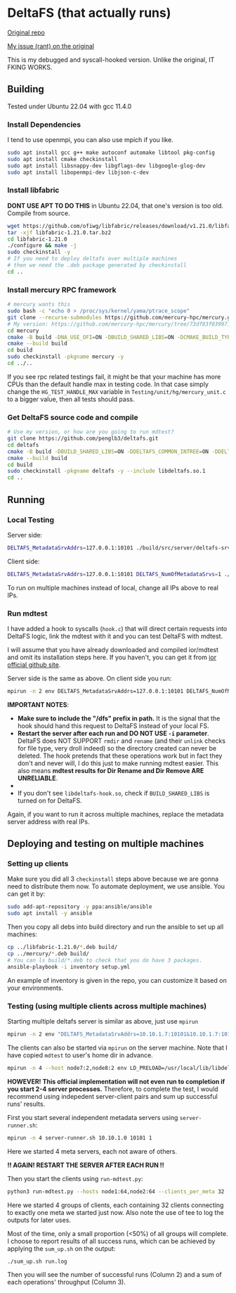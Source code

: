 # DeltaFS (that actually runs)
[Original repo](https://github.com/pdlfs/deltafs)

[My issue (rant) on the original](https://github.com/pdlfs/deltafs/issues/8)

This is my debugged and syscall-hooked version. Unlike the original, IT FKING WORKS.

## Building
Tested under Ubuntu 22.04 with gcc 11.4.0

### Install Dependencies
I tend to use openmpi, you can also use mpich if you like.
```bash
sudo apt install gcc g++ make autoconf automake libtool pkg-config
sudo apt install cmake checkinstall
sudo apt install libsnappy-dev libgflags-dev libgoogle-glog-dev
sudo apt install libopenmpi-dev libjson-c-dev
```

### Install libfabric
**DONT USE APT TO DO THIS** in Ubuntu 22.04, that one's version is too old. Compile from source.
```bash
wget https://github.com/ofiwg/libfabric/releases/download/v1.21.0/libfabric-1.21.0.tar.bz2
tar -xjf libfabric-1.21.0.tar.bz2
cd libfabric-1.21.0
./configure && make -j
sudo checkinstall -y
# If you need to deploy deltafs over multiple machines
# then we need the .deb package generated by checkinstall
cd ..
```

### Install mercury RPC framework
```bash
# mercury wants this
sudo bash -c "echo 0 > /proc/sys/kernel/yama/ptrace_scope"
git clone --recurse-submodules https://github.com/mercury-hpc/mercury.git
# My version: https://github.com/mercury-hpc/mercury/tree/73df83f039971575cd04b6be58402bafe54da05a
cd mercury
cmake -B build -DNA_USE_OFI=ON -DBUILD_SHARED_LIBS=ON -DCMAKE_BUILD_TYPE=RelWithDebInfo -DBUILD_TESTING=ON
cmake --build build
cd build
sudo checkinstall -pkgname mercury -y
cd ../..
```
If you see rpc related testings fail, it might be that your machine has more CPUs than the default handle max in testing code. 
In that case simply change the `HG_TEST_HANDLE_MAX` variable in `Testing/unit/hg/mercury_unit.c` to a bigger value, then all tests should pass.

### Get DeltaFS source code and compile
```bash
# Use my version, or how are you going to run mdtest?
git clone https://github.com/penglb3/deltafs.git
cd deltafs
cmake -B build -DBUILD_SHARED_LIBS=ON -DDELTAFS_COMMON_INTREE=ON -DDELTAFS_MPI=ON -DPDLFS_MERCURY_RPC=ON -DPDLFS_GFLAGS=ON -DPDLFS_GLOG=ON -DPDLFS_SNAPPY=ON
cmake --build build
cd build
sudo checkinstall -pkgname deltafs -y --include libdeltafs.so.1
cd ..
```

## Running
### Local Testing
Server side:
```bash
DELTAFS_MetadataSrvAddrs=127.0.0.1:10101 ./build/src/server/deltafs-srvr -v=1 -logtostderr
```

Client side:
```bash
DELTAFS_MetadataSrvAddrs=127.0.0.1:10101 DELTAFS_NumOfMetadataSrvs=1 ./build/src/cmds/deltafs-shell -v=1 -logtostderr
```

To run on multiple machines instead of local, change all IPs above to real IPs.

### Run mdtest
I have added a hook to syscalls (`hook.c`) that will direct certain requests into DeltaFS logic, link the mdtest with it and you can test DeltaFS with mdtest.

I will assume that you have already downloaded and compiled ior/mdtest and omit its installation steps here.
If you haven't, you can get it from [ior official github site](https://github.com/hpc/ior).

Server side is the same as above. On client side you run:
```bash
mpirun -n 2 env DELTAFS_MetadataSrvAddrs=127.0.0.1:10101 DELTAFS_NumOfMetadataSrvs=1 LD_PRELOAD=./build/src/libdeltafs/libdeltafs-hook.so mdtest -d /dfs/mdtest -n 10
```

**IMPORTANT NOTES**:
- **Make sure to include the "/dfs" prefix in path.** It is the signal that the hook should hand this request to DeltaFS instead of your local FS.
- **Restart the server after each run and DO NOT USE `-i` parameter**. DeltaFS does NOT SUPPORT `rmdir` and `rename` (and their `unlink` checks for file type, very droll indeed) so the directory created can never be deleted. The hook pretends that these operations work but in fact they don't and never will, I do this just to make running mdtest easier. This also means **mdtest results for Dir Rename and Dir Remove ARE UNRELIABLE**.
- 
- If you don't see `libdeltafs-hook.so`, check if `BUILD_SHARED_LIBS` is turned on for DeltaFS.

Again, if you want to run it across multiple machines, replace the metadata server address with real IPs. 

## Deploying and testing on multiple machines
### Setting up clients
Make sure you did all 3 `checkinstall` steps above because we are gonna need to distribute them now.
To automate deployment, we use ansible. You can get it by:
```bash
sudo add-apt-repository -y ppa:ansible/ansible
sudo apt install -y ansible
```
Then you copy all debs into build directory and run the ansible to set up all machines:
```bash
cp ../libfabric-1.21.0/*.deb build/
cp ../mercury/*.deb build/
# You can ls build/*.deb to check that you do have 3 packages.
ansible-playbook -i inventory setup.yml
```
An example of inventory is given in the repo, you can customize it based on your environments.

### Testing (using multiple clients across multiple machines)
Starting multiple deltafs server is similar as above, just use `mpirun`
```bash
mpirun -n 2 env "DELTAFS_MetadataSrvAddrs=10.10.1.7:10101&10.10.1.7:10102" deltafs-srvr -v=1 -logtostderr
```

The clients can also be started via `mpirun` on the server machine. Note that I have copied `mdtest` to user's home dir in advance.
```bash
mpirun -n 4 --host node7:2,node8:2 env LD_PRELOAD=/usr/local/lib/libdeltafs-hook.so "DELTAFS_MetadataSrvAddrs=10.10.1.7:10101&10.10.1.7:10102" DELTAFS_NumOfMetadataSrvs=2 ~/mdtest -d /dfs/mdtest -n 100000
```
**HOWEVER! This official implementation will not even run to completion if you start 2-4 server processes.**
Therefore, to complete the test, I would recommend using indepedent server-client pairs and sum up successful runs' results.

First you start several independent metadata servers using `server-runner.sh`:
```bash
mpirun -n 4 server-runner.sh 10.10.1.0 10101 1
```
Here we started 4 meta servers, each not aware of others.

**!! AGAIN! RESTART THE SERVER AFTER EACH RUN !!**

Then you start the clients using `run-mdtest.py`:
```bash
python3 run-mdtest.py --hosts node1:64,node2:64 --clients_per_meta 32 --num_meta 4 --ip 10.10.1.0 --mdtest_args "-d /dfs/mdtest -n 10000 -u" | tee run.log
```
Here we started 4 groups of clients, each containing 32 clients connecting to exactly one meta we started just now. 
Also note the use of tee to log the outputs for later uses.

Most of the time, only a small proportion (<50%) of all groups will complete. 
I choose to report results of all success runs, which can be achieved by applying the `sum_up.sh` on the output:
```bash
./sum_up.sh run.log
```
Then you will see the number of successful runs (Column 2) and a sum of each operations' throughput (Column 3).